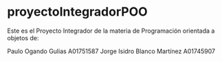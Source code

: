 # proyectoIntegradorPOO

Este es el Proyecto Integrador de la materia de Programación orientada a objetos de:


  Paulo Ogando Gulias A01751587
  Jorge Isidro Blanco Martínez A01745907
  
  
